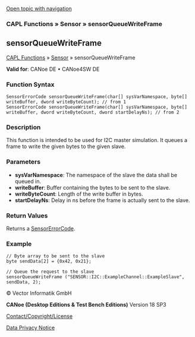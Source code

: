 [Open topic with navigation](../../../../../CANoeDEFamily.htm#Topics/CAPLFunctions/Sensor/Functions/CAPLfunctionSensorQueueWriteFrame.md)

### CAPL Functions » Sensor » sensorQueueWriteFrame

## sensorQueueWriteFrame

[CAPL Functions](../../CAPLfunctions.md) » [Sensor](../CAPLfunctionsSensorOverview.md) » sensorQueueWriteFrame

**Valid for**: CANoe DE • CANoe4SW DE

### Function Syntax

```plaintext
SensorErrorCode sensorQueueWriteFrame(char[] sysVarNamespace, byte[] writeBuffer, dword writeByteCount); // from 1
SensorErrorCode sensorQueueWriteFrame(char[] sysVarNamespace, byte[] writeBuffer, dword writeByteCount, dword startDelayNs); // from 2
```

### Description

This function is intended to be used for I2C master simulation. It queues a frame to write the given bytes to the given slave.

### Parameters

- **sysVarNamespace**: The namespace of the slave the data shall be queued in.
- **writeBuffer**: Buffer containing the bytes to be sent to the slave.
- **writeByteCount**: Length of the write buffer in bytes.
- **startDelayNs**: Delay in ns before the frame is actually sent to the slave.

### Return Values

Returns a [SensorErrorCode](../CAPLfunctionsSensorEnumeration.md).

### Example

```plaintext
// Byte array to be sent to the slave
byte sendData[2] = {0x42, 0x21};

// Queue the request to the slave
sensorQueueWriteFrame ("SENSOR::I2C::ExampleChannel::ExampleSlave", sendData, 2);
```

© Vector Informatik GmbH

**CANoe (Desktop Editions & Test Bench Editions)** Version 18 SP3

[Contact/Copyright/License](../../../Shared/ContactCopyrightLicense.md)

[Data Privacy Notice](https://www.vector.com/int/en/company/get-info/privacy-policy/)
